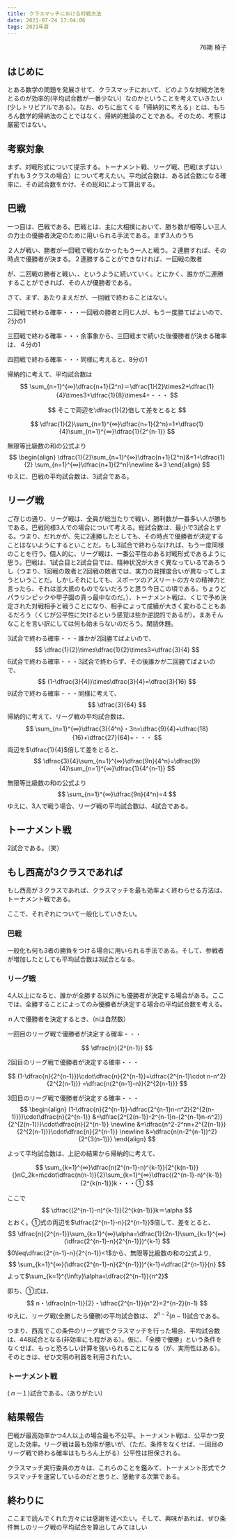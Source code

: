 ```yaml
---
title: クラスマッチにおける対戦方法
date: 2021-07-24 17:04:06
tags: 2021年度
---
```


<div style="text-align:right">76期  椅子 </div>

##   はじめに

とある数学の問題を発展させて、クラスマッチにおいて、どのような対戦方法をとるのが効率的(平均試合数が一番少ない）なのかということを考えていきたい(少しトリビアルである）。なお、のちに出てくる「帰納的に考える」とは、もちろん数学的帰納法のことではなく、帰納的推論のことである。そのため、考察は厳密ではない。

##  考察対象

まず、対戦形式について提示する。トーナメント戦、リーグ戦、巴戦(まずはいずれも３クラスの場合）について考えたい。平均試合数は、ある試合数になる確率に、その試合数をかけ、その総和によって算出する。

##  巴戦

一つ目は、巴戦である。巴戦とは、主に大相撲において、勝ち数が相等しい三人の力士の優勝者決定のために用いられる手法である。まず3人のうち

２人が戦い、勝者が一回戦で戦わなかったもう一人と戦う。２連勝すれば、その時点で優勝者が決まる。２連勝することができなければ、一回戦の敗者

が、二回戦の勝者と戦い、、というように続いていく。とにかく、誰かが二連勝することができれば、その人が優勝者である。



さて、まず、あたりまえだが、一回戦で終わることはない。

二回戦で終わる確率・・・一回戦の勝者と同じ人が、もう一度勝てばよいので、2分の1

三回戦で終わる確率・・・余事象から、三回戦まで続いた後優勝者が決まる確率は、４分の1

四回戦で終わる確率・・・同様に考えると、8分の1

帰納的に考えて、平均試合数は
$$
\sum_{n=1}^{∞}\dfrac{n+1}{2^n}＝\dfrac{1}{2}\times2+\dfrac{1}{4}\times3+\dfrac{1}{8}\times4+・・・
$$

$$
そこで両辺を\dfrac{1}{2}倍して差をとると
$$

$$
\dfrac{1}{2}\sum_{n=1}^{∞}\dfrac{n+1}{2^n}=1+\dfrac{1}{4}\sum_{n=1}^{∞}\dfrac{1}{2^{n-1}}
$$

無限等比級数の和の公式より
$$
\begin{align}
\dfrac{1}{2}\sum_{n=1}^{∞}\dfrac{n+1}{2^n}&=1+\dfrac{1}{2}
\sum_{n=1}^{∞}\dfrac{n+1}{2^n}\newline
&=3
\end{align}
$$
ゆえに、巴戦の平均試合数は、3試合である。

##  リーグ戦

ご存じの通り、リーグ戦は、全員が総当たりで戦い、勝利数が一番多い人が勝ちである。巴戦同様3人での場合について考える。総試合数は、最小で3試合とする。つまり、だれかが、先に2連勝したとしても、その時点で優勝者が決定することはないようにするといことだ。もし3試合で終わらなければ、もう一度同様のことを行う。個人的に、リーグ戦は、一番公平性のある対戦形式であるように思う。巴戦は、1試合目と2試合目では、精神状況が大きく異なっているであろうし（つまり、1回戦の敗者と2回戦の敗者では、実力の発揮度合いが異なってしまうということだ。しかしそれにしても、スポーツのアスリートの方々の精神力と言ったら、それは並大抵のものでないだろうと思う今日この頃である。ちょうどパラリンピックや甲子園の真っ最中なのだ。）、トーナメント戦は、くじで予め決定された対戦相手と戦うことになり、相手によって成績が大きく変わることもあるだろう（くじが公平性に欠けるという感覚は些か逆説的であるが）。まあそんなことを言い訳にしては何も始まらないのだろう。閑話休題。

3試合で終わる確率・・・誰かが2回勝てばよいので、
$$
\dfrac{1}{2}\times\dfrac{1}{2}\times3=\dfrac{3}{4}
$$
6試合で終わる確率・・・3試合で終わらず、その後誰かが二回勝てばよいので、
$$
(1-\dfrac{3}{4})\times\dfrac{3}{4}=\dfrac{3}{16}
$$
9試合で終わる確率・・・同様に考えて、
$$
\dfrac{3}{64}
$$
帰納的に考えて、リーグ戦の平均試合数は、
$$
\sum_{n=1}^{∞}\dfrac{3}{4^n}・3n=\dfrac{9}{4}+\dfrac{18}{16}+\dfrac{27}{64}+・・・
$$
両辺を$\dfrac{1}{4}$倍して差をとると、
$$
\dfrac{3}{4}\sum_{n=1}^{∞}\dfrac{9n}{4^n}=\dfrac{9}{4}\sum_{n=1}^{∞}\dfrac{1}{4^{n-1}}
$$

無限等比級数の和の公式より
$$
\sum_{n=1}^{∞}\dfrac{9n}{4^n}=4
$$
ゆえに、3人で戦う場合、リーグ戦の平均試合数は、4試合である。

##  トーナメント戦

2試合である。（笑）

##  もし西高が3クラスであれば

もし西高が３クラスであれば、クラスマッチを最も効率よく終わらせる方法は、トーナメント戦である。

ここで、それぞれについて一般化していきたい。

###   巴戦

一般化も何も3者の勝負をつける場合に用いられる手法である。そして、参戦者が増加したとしても平均試合数は3試合となる。

###   リーグ戦

4人以上になると、誰かが全勝する以外にも優勝者が決定する場合がある。ここでは、全勝することによってのみ優勝者が決定する場合の平均試合数を考える。

ｎ人で優勝者を決定するとき、（nは自然数）

一回目のリーグ戦で優勝者が決定する確率・・・

$$
\dfrac{n}{2^{n-1}}
$$

2回目のリーグ戦で優勝者が決定する確率・・・

$$
(1-\dfrac{n}{2^{n-1}})\cdot\dfrac{n}{2^{n-1}}=\dfrac{2^{n-1}\cdot n-n^2}{2^{2(n-1)}}
=\dfrac{n(2^{n-1}-n)}{2^{2(n-1)}}
$$

3回目のリーグ戦で優勝者が決定する確率・・・
$$
\begin{align}
(1-\dfrac{n}{2^{n-1}}-\dfrac{2^{n-1}n-n^2}{2^{2(n-1)}})\cdot\dfrac{n}{2^{n-1}}
&=\dfrac{2^{2(n-1)}-2^{n-1}n-(2^{n-1}n-n^2)}{2^{2(n-1)}}\cdot\dfrac{n}{2^{n-1}} \newline
&=\dfrac{n^2-2^nn+2^{2(n-1)}}{2^{2(n-1)}}\cdot\dfrac{n}{2^{n-1}}  \newline
&=\dfrac{n(n-2^{n-1})^2}{2^{3(n-1)}}
\end{align}
$$

よって平均試合数は、上記の結果から帰納的に考えて、


$$
\sum_{k=1}^{∞}\dfrac{n(2^{n-1}-n)^{k-1}}{2^{k(n-1)}}{}nC_2k=n\cdot\dfrac{n(n-1)}{2}\sum_{k=1}^{∞}\dfrac{(2^{n-1}-n)^{k-1}}{2^{k(n-1)}}k・・・①
$$

ここで
$$
\dfrac{(2^{n-1}-n)^{k-1}}{2^{k(n-1)}}k＝\alpha
$$
とおく。①式の両辺を$\dfrac{2^{n-1}-n}{2^{n-1}}$倍して、差をとると、
$$
\dfrac{n}{2^{n-1}}\sum_{k=1}^{∞}\alpha=\dfrac{1}{2n-1}\sum_{k=1}^{∞}(\dfrac{2^{n-1}-n}{2^{n-1}})^{k-1}
$$
$0\leq\dfrac{2^{n-1}-n}{2^{n-1}}<1$から、無限等比級数の和の公式より,
$$
\sum_{k=1}^{∞}(\dfrac{2^{n-1}-n}{2^{n-1}})^{k-1}=\dfrac{2^{n-1}}{n}
$$
よって$\sum_{k=1}^{\infty}\alpha=\dfrac{2^{n-1}}{n^2}$

即ち、①式は、
$$
n・\dfrac{n(n-1)}{2}・\dfrac{2^{n-1}}{n^2}=2^{n-2}(n-1)
$$
ゆえに、リーグ戦(全勝したら優勝)の平均試合数は、
$2^{n-2}(n-1)$試合である。

つまり、西高でこの条件のリーグ戦でクラスマッチを行った場合、平均試合数は、448試合となる(非効率にも程がある）。仮に、「全勝で優勝」という条件をなくせば、もっと恐ろしい計算を強いられることになる（が、実用性はある）。そのときは、ぜひ文明の利器を利用されたい。

###   トーナメント戦

$(ｎー１)$試合である。（ありがたい）

##  結果報告

巴戦が最高効率かつ4人以上の場合最も不公平。トーナメント戦は、公平かつ安定した効率。リーグ戦は最も効率が悪いが、（ただ、条件をなくせば、一回目のリーグ戦で終わる確率はもちろん上がる）公平性は担保される。

クラスマッチ実行委員の方々は、これらのことを鑑みて、トーナメント形式でクラスマッチを運営しているのだと思うと、感動する次第である。

##  終わりに

ここまで読んでくれた方々には感謝を述べたい。そして、興味があれば、ぜひ条件無しのリーグ戦の平均試合を算出してみてほしい